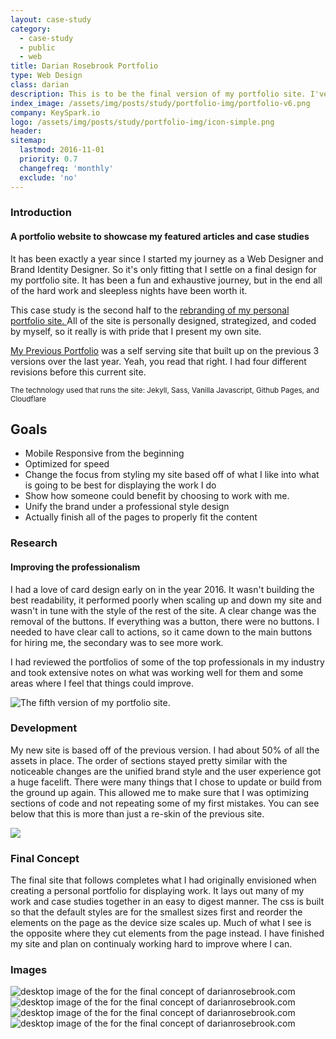 ```yaml
---
layout: case-study
category:
  - case-study
  - public
  - web
title: Darian Rosebrook Portfolio
type: Web Design
class: darian
description: This is to be the final version of my portfolio site. I've rebranded and updated my logo and other imagery to provide a more professional feel.
index_image: /assets/img/posts/study/portfolio-img/portfolio-v6.png
company: KeySpark.io
logo: /assets/img/posts/study/portfolio-img/icon-simple.png
header:
sitemap:
  lastmod: 2016-11-01
  priority: 0.7
  changefreq: 'monthly'
  exclude: 'no'
---
```

### Introduction
#### A portfolio website to showcase my featured articles and case studies
It has been exactly a year since I started my journey as a Web Designer and Brand Identity Designer. So it's only fitting that I settle on a final design for my portfolio site. It has been a fun and exhaustive journey, but in the end all of the hard work and sleepless nights have been worth it.

This case study is the second half to the [rebranding of my personal portfolio site. ]({{site.baseurl}}/archive/portfolio-branding) All of the site is personally designed, strategized, and coded by myself, so it really is with pride that I present my own site.

[My Previous Portfolio]({{site.baseurl}}/archive/portfolio-v5) was a self serving site that built up on the previous 3 versions over the last year. Yeah, you read that right. I had four different revisions before this current site.

<small>The technology used that runs the site: Jekyll, Sass, Vanilla Javascript, Github Pages, and Cloudflare</small>

## Goals
* Mobile Responsive from the beginning
* Optimized for speed
* Change the focus from styling my site based off of what I like into what is going to be best for displaying the work I do
* Show how someone could benefit by choosing to work with me.
* Unify the brand under a professional style design
* Actually finish all of the pages to properly fit the content

### Research

#### Improving the professionalism

I had a love of card design early on in the year 2016. It wasn't building the best readability, it performed poorly when scaling up and down my site and wasn't in tune with the style of the rest of the site. A clear change was the removal of the buttons. If everything was a button, there were no buttons. I needed to have clear call to actions, so it came down to the main buttons for hiring me, the secondary was to see more work.

I had reviewed the portfolios of some of the top professionals in my industry and took extensive notes on what was working well for them and some areas where I feel that things could improve.

![The fifth version of my portfolio site.]({{site.baseurl}}/assets/img/posts/study/portfolio-img/cards.gif)

### Development

My new site is based off of the previous version. I had about 50% of all the assets in place. The order of sections stayed pretty similar with the noticeable changes are the unified brand style and the user experience got a huge facelift. There were many things that I chose to update or build from the ground up again. This allowed me to make sure that I was optimizing sections of code and not repeating some of my first mistakes. You can see below that this is more than just a re-skin of the previous site.


<img class="" src="{{site.baseurl}}/assets/img/posts/study/portfolio-img/comparison.jpg" />

### Final Concept

The final site that follows completes what I had originally envisioned when creating a personal portfolio for displaying work. It lays out many of my work and case studies together in an easy to digest manner. The css is built so that the default styles are for the smallest sizes first and reorder the elements on the page as the device size scales up. Much of what I see is the opposite where they cut elements from the page instead. I have finished my site and plan on continualy working hard to improve where I can.

### Images

<div id="img-quilt">
  <img src="{{site.baseurl}}/assets/img/posts/study/portfolio-img/desktop-index-v6.png" alt="desktop image of the for the final concept of darianrosebrook.com" />
  <img src="{{site.baseurl}}/assets/img/posts/study/portfolio-img/desktop-articles-v6.png" alt="desktop image of the for the final concept of darianrosebrook.com" />
  <img src="{{site.baseurl}}/assets/img/posts/study/portfolio-img/desktop-branding-v6.png" alt="desktop image of the for the final concept of darianrosebrook.com" />
  <img src="{{site.baseurl}}/assets/img/posts/study/portfolio-img/desktop-web-design-v6.png" alt="desktop image of the for the final concept of darianrosebrook.com" />
</div>
